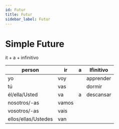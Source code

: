 ```yaml
---
id: Futur
title: Futur
sidebar_label: Futur
---
```


# Simple Future

it + a + infinitivo

| person              | ir    | a   | Ifinitivo |
| ------------------- | ----- | --- | --------- |
| yo                  | voy   |     | apprender |
| tú                  | vas   |     | dormir    |
| él/ella/Usted       | va    | a   | descansar |
| nosotros/-as        | vamos |     |           |
| vosotros/-as        | vais  |     |           |
| ellos/ellas/Ustedes | van   |     |           |
